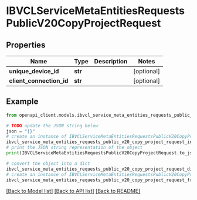 # IBVCLServiceMetaEntitiesRequestsPublicV20CopyProjectRequest


## Properties

Name | Type | Description | Notes
------------ | ------------- | ------------- | -------------
**unique_device_id** | **str** |  | [optional] 
**client_connection_id** | **str** |  | [optional] 

## Example

```python
from openapi_client.models.ibvcl_service_meta_entities_requests_public_v20_copy_project_request import IBVCLServiceMetaEntitiesRequestsPublicV20CopyProjectRequest

# TODO update the JSON string below
json = "{}"
# create an instance of IBVCLServiceMetaEntitiesRequestsPublicV20CopyProjectRequest from a JSON string
ibvcl_service_meta_entities_requests_public_v20_copy_project_request_instance = IBVCLServiceMetaEntitiesRequestsPublicV20CopyProjectRequest.from_json(json)
# print the JSON string representation of the object
print(IBVCLServiceMetaEntitiesRequestsPublicV20CopyProjectRequest.to_json())

# convert the object into a dict
ibvcl_service_meta_entities_requests_public_v20_copy_project_request_dict = ibvcl_service_meta_entities_requests_public_v20_copy_project_request_instance.to_dict()
# create an instance of IBVCLServiceMetaEntitiesRequestsPublicV20CopyProjectRequest from a dict
ibvcl_service_meta_entities_requests_public_v20_copy_project_request_from_dict = IBVCLServiceMetaEntitiesRequestsPublicV20CopyProjectRequest.from_dict(ibvcl_service_meta_entities_requests_public_v20_copy_project_request_dict)
```
[[Back to Model list]](../README.md#documentation-for-models) [[Back to API list]](../README.md#documentation-for-api-endpoints) [[Back to README]](../README.md)


